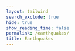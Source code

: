 ```yaml
---
layout: tailwind
search_exclude: true
hide: true
show_reading_time: false
permalink: /earthquakes/
title: Earthquakes
---
```


<html lang="en">
<head>
    <meta charset="UTF-8">
    <meta name="viewport" content="width=device-width, initial-scale=1.0">
    <title>Seismic Monitor Dashboard</title>
    <script src="https://cdn.tailwindcss.com"></script>
    <link rel="stylesheet" href="https://cdnjs.cloudflare.com/ajax/libs/leaflet/1.9.3/leaflet.css" />
    <script src="https://cdnjs.cloudflare.com/ajax/libs/leaflet/1.9.3/leaflet.js"></script>
    <style>
        #map {
            width: 100%;
            height: 100%;
            background-color: #1f2937;
            border-radius: 0.5rem;
        }
        .leaflet-container {
            background-color: #1f2937;
        }
        .map-marker {
            display: flex;
            align-items: center;
            justify-content: center;
            width: 2rem;
            height: 2rem;
            background: linear-gradient(to right, #3b82f6, #2563eb);
            color: white;
            border-radius: 50%;
            font-weight: bold;
            border: 2px solid white;
            box-shadow: 0 2px 4px rgba(0,0,0,0.3);
        }
        .earthquake-popup {
            background-color: rgba(17, 24, 39, 0.95);
            color: white;
            border: 1px solid #374151;
            border-radius: 0.375rem;
            padding: 0.5rem;
        }
        .magnitude-high { color: #ef4444; }
        .magnitude-medium { color: #f97316; }
        .magnitude-low { color: #3b82f6; }
        
        .incidents-table {
            width: 100%;
            border-collapse: separate;
            border-spacing: 0;
        }
        .incidents-table th,
        .incidents-table td {
            padding: 0.75rem 1rem;
            text-align: left;
        }
        .incidents-table th {
            background-color: rgba(17, 24, 39, 0.7);
            font-weight: 500;
            text-transform: uppercase;
            font-size: 0.75rem;
            letter-spacing: 0.05em;
        }
        .incidents-table tr {
            border-bottom: 1px solid rgba(55, 65, 81, 0.5);
        }
        .incidents-table tbody tr:hover {
            background-color: rgba(17, 24, 39, 0.5);
            cursor: pointer;
        }
        .pulse {
            animation: pulse 2s cubic-bezier(0.4, 0, 0.6, 1) infinite;
        }
        @keyframes pulse {
            0%, 100% { opacity: 1; }
            50% { opacity: 0.5; }
        }
        
        .help-overlay {
            position: fixed;
            top: 0;
            left: 0;
            right: 0;
            bottom: 0;
            background-color: rgba(0, 0, 0, 0.7);
            display: flex;
            justify-content: center;
            align-items: center;
            z-index: 1000;
        }
        .help-popup {
            background-color: #1f2937;
            border: 1px solid #374151;
            border-radius: 0.5rem;
            max-width: 600px;
            width: 90%;
            max-height: 90vh;
            overflow-y: auto;
            padding: 1.5rem;
            box-shadow: 0 10px 25px rgba(0, 0, 0, 0.5);
            position: relative;
        }
        .close-popup {
            position: absolute;
            top: 1rem;
            right: 1rem;
            background: none;
            border: none;
            color: #9ca3af;
            cursor: pointer;
            font-size: 1.5rem;
            line-height: 1;
        }
        .close-popup:hover { color: #f9fafb; }
        .help-feature {
            border-left: 2px solid #3b82f6;
            padding-left: 1rem;
            margin-bottom: 1rem;
        }
        .dashboard-title {
            background: linear-gradient(to right, #3b82f6, #2563eb);
            padding: 0.75rem 1.5rem;
            display: flex;
            justify-content: space-between;
            align-items: center;
        }
        .help-button {
            background-color: rgba(255, 255, 255, 0.1);
            border: 1px solid rgba(255, 255, 255, 0.2);
            color: white;
            padding: 0.375rem 0.75rem;
            border-radius: 0.375rem;
            font-size: 0.875rem;
            cursor: pointer;
            display: flex;
            align-items: center;
            transition: all 0.2s;
        }
        .help-button:hover {
            background-color: rgba(255, 255, 255, 0.2);
        }
        .loading {
            opacity: 0.5;
            pointer-events: none;
        }
        .prediction-form {
            background-color: #374151;
            border-radius: 0.5rem;
            padding: 1rem;
            margin-bottom: 1rem;
        }
        .prediction-result {
            background-color: #1f2937;
            border: 1px solid #3b82f6;
            border-radius: 0.5rem;
            padding: 1rem;
            margin-top: 1rem;
        }
    </style>
</head>
<body class="min-h-screen bg-gray-950 text-gray-200">
    <!-- Dashboard title bar -->
    <div class="dashboard-title">
        <div class="flex items-center">
            <svg xmlns="http://www.w3.org/2000/svg" class="h-6 w-6 mr-2" fill="none" viewBox="0 0 24 24" stroke="currentColor">
                <path stroke-linecap="round" stroke-linejoin="round" stroke-width="2" d="M13 10V3L4 14h7v7l9-11h-7z" />
            </svg>
            <h1 class="text-xl font-bold">Seismic Monitor Dashboard</h1>
        </div>
        <div class="flex space-x-2">
            <button id="prediction-button" class="help-button" type="button">
                <svg xmlns="http://www.w3.org/2000/svg" class="h-4 w-4 mr-1" fill="none" viewBox="0 0 24 24" stroke="currentColor">
                    <path stroke-linecap="round" stroke-linejoin="round" stroke-width="2" d="M9.663 17h4.673M12 3v1m6.364 1.636l-.707.707M21 12h-1M4 12H3m3.343-5.657l-.707-.707m2.828 9.9a5 5 0 117.072 0l-.548.547A3.374 3.374 0 0014 18.469V19a2 2 0 11-4 0v-.531c0-.895-.356-1.754-.988-2.386l-.548-.547z" />
                </svg>
                ML Predict
            </button>
            <button id="help-button" class="help-button" type="button">
                <svg xmlns="http://www.w3.org/2000/svg" class="h-4 w-4 mr-1" fill="none" viewBox="0 0 24 24" stroke="currentColor">
                    <path stroke-linecap="round" stroke-linejoin="round" stroke-width="2" d="M8.228 9c.549-1.165 2.03-2 3.772-2 2.21 0 4 1.343 4 3 0 1.4-1.278 2.575-3.006 2.907-.542.104-.994.54-.994 1.093m0 3h.01M21 12a9 9 0 11-18 0 9 9 0 0118 0z" />
                </svg>
                Help
            </button>
        </div>
    </div>

    <!-- Help overlay and popup -->
    <div id="help-overlay" class="help-overlay" style="display: none;">
        <div class="help-popup" style="color: #fff;">
            <button id="close-popup" class="close-popup" type="button" style="color: #fff;">&times;</button>
            <h2 class="text-xl font-bold mb-4" style="color: #fff;">Seismic Monitor Dashboard - API Integration</h2>
            <p class="mb-4" style="color: #fff;">This dashboard is now fully integrated with your Flask backend API. Here's what's available:</p>
            
            <div class="space-y-4">
                <div class="help-feature" style="color: #fff;">
                    <h3 class="text-lg font-medium mb-2" style="color: #fff;">Real-time Data</h3>
                    <p style="color: #fff;">Live earthquake data fetched from your Flask API at <code>/api/earthquake/resource</code></p>
                </div>
                
                <div class="help-feature" style="color: #fff;">
                    <h3 class="text-lg font-medium mb-2" style="color: #fff;">ML Predictions</h3>
                    <p style="color: #fff;">Click "ML Predict" to use your trained model for earthquake magnitude prediction using the <code>/api/earthquake/predict</code> endpoint.</p>
                </div>
                
                <div class="help-feature" style="color: #fff;">
                    <h3 class="text-lg font-medium mb-2" style="color: #fff;">Risk Factor Analysis</h3>
                    <p style="color: #fff;">Automatic calculation of seismic intensity, ground acceleration, and liquefaction potential using <code>/api/earthquake/calculate-risk-factors</code></p>
                </div>
                
                <div class="help-feature" style="color: #fff;">
                    <h3 class="text-lg font-medium mb-2" style="color: #fff;">Data Management</h3>
                    <ul class="list-disc ml-5 mt-2 space-y-1" style="color: #fff;">
                        <li>Create new earthquake records</li>
                        <li>Update existing records</li>
                        <li>Delete records</li>
                        <li>Restore data from backups</li>
                    </ul>
                </div>
            </div>
        </div>
    </div>

    <!-- Prediction Modal -->
    <div id="prediction-overlay" class="help-overlay" style="display: none;">
        <div class="help-popup" style="color: #fff; max-width: 500px;">
            <button id="close-prediction" class="close-popup" type="button" style="color: #fff;">&times;</button>
            <h2 class="text-xl font-bold mb-4" style="color: #fff;">Earthquake Magnitude Prediction</h2>
            
            <div class="prediction-form">
                <div class="grid grid-cols-2 gap-4">
                    <div>
                        <label class="block text-sm font-medium mb-1">Latitude</label>
                        <input type="number" id="pred-latitude" step="0.00001" class="w-full p-2 rounded bg-gray-800 border border-gray-600 text-white" placeholder="40.7128">
                    </div>
                    <div>
                        <label class="block text-sm font-medium mb-1">Longitude</label>
                        <input type="number" id="pred-longitude" step="0.00001" class="w-full p-2 rounded bg-gray-800 border border-gray-600 text-white" placeholder="-74.0060">
                    </div>
                    <div>
                        <label class="block text-sm font-medium mb-1">Depth (km)</label>
                        <input type="number" id="pred-depth" step="0.1" class="w-full p-2 rounded bg-gray-800 border border-gray-600 text-white" placeholder="10.5">
                    </div>
                    <div>
                        <label class="block text-sm font-medium mb-1">Time of Day (0-23)</label>
                        <input type="number" id="pred-time" min="0" max="23" class="w-full p-2 rounded bg-gray-800 border border-gray-600 text-white" placeholder="14">
                    </div>
                    <div>
                        <label class="block text-sm font-medium mb-1">Previous Magnitude</label>
                        <input type="number" id="pred-prev-mag" step="0.1" class="w-full p-2 rounded bg-gray-800 border border-gray-600 text-white" placeholder="3.5">
                    </div>
                    <div>
                        <label class="block text-sm font-medium mb-1">Distance to Fault (km)</label>
                        <input type="number" id="pred-distance" step="0.1" class="w-full p-2 rounded bg-gray-800 border border-gray-600 text-white" placeholder="5.2">
                    </div>
                </div>
                
                <button id="predict-btn" class="w-full mt-4 bg-blue-600 hover:bg-blue-700 text-white py-2 px-4 rounded transition-colors">
                    Predict Magnitude
                </button>
            </div>
            
            <div id="prediction-result" class="prediction-result" style="display: none;">
                <h3 class="font-bold mb-2">Prediction Results</h3>
                <div id="prediction-content"></div>
            </div>
        </div>
    </div>

    <!-- Dashboard content -->
    <div class="flex h-screen overflow-hidden">
        <!-- Left sidebar -->
        <div class="w-72 bg-gray-900/50 border-r border-gray-800 p-4 overflow-y-auto">
            <h2 class="text-lg font-medium mb-4">Analytics Overview</h2>
            <div class="mb-6">
                <div class="text-sm text-gray-400 mb-1">Total Seismic Events</div>
                <div class="text-4xl font-bold" id="total-incidents">--</div>
                <div class="mt-4">
                    <h3 class="text-sm text-gray-400 mb-2">Magnitude Categories</h3>
                    <div id="category-stats" class="space-y-3">
                        <div class="animate-pulse">
                            <div class="flex justify-between mb-1">
                                <span class="bg-gray-700 h-4 w-24 rounded"></span>
                                <span class="bg-gray-700 h-4 w-8 rounded"></span>
                            </div>
                            <div class="h-2 bg-gray-800 rounded-full overflow-hidden">
                                <div class="h-full bg-gray-700 rounded-full w-3/4"></div>
                            </div>
                        </div>
                    </div>
                </div>
            </div>
            
            <!-- Depth Analysis Widget -->
            <div class="mb-6">
                <h3 class="text-sm text-gray-400 mb-3">Depth Analysis</h3>
                <div class="bg-gray-900/70 rounded-lg p-3">
                    <div class="flex items-center justify-between mb-2">
                        <div class="text-sm">Average Depth</div>
                        <div id="avg-depth" class="font-medium">-- km</div>
                    </div>
                    <div class="flex items-center justify-between mb-2">
                        <div class="text-sm">Deepest Event</div>
                        <div id="max-depth" class="font-medium">-- km</div>
                    </div>
                    <div class="flex items-center justify-between">
                        <div class="text-sm">Shallowest Event</div>
                        <div id="min-depth" class="font-medium">-- km</div>
                    </div>
                </div>
            </div>
            
            <!-- Seismic Activity Gauge -->
            <div class="mb-6">
                <h3 class="text-sm text-gray-400 mb-3">Latest Event</h3>
                <div class="bg-gray-900/70 rounded-lg p-3">
                    <div class="flex items-center justify-center h-32">
                        <div class="text-center">
                            <div id="current-magnitude" class="text-3xl font-bold text-blue-400">--</div>
                            <div class="text-sm text-gray-400">Magnitude</div>
                        </div>
                    </div>
                </div>
            </div>
            
            <!-- API Status -->
            <div class="mb-6">
                <h3 class="text-sm text-gray-400 mb-3">API Status</h3>
                <div class="bg-gray-900/70 rounded-lg p-3">
                    <div class="flex items-center justify-between mb-2">
                        <div class="text-sm">Connection</div>
                        <div id="api-status" class="font-medium text-green-400">Connected</div>
                    </div>
                    <div class="flex items-center justify-between">
                        <div class="text-sm">Last Sync</div>
                        <div id="last-sync" class="font-medium">--</div>
                    </div>
                </div>
            </div>
        </div>
        
        <!-- Main content area with map -->
        <div class="flex-1 overflow-hidden flex flex-col">
            <div class="flex-1 p-4 overflow-hidden">
                <div class="bg-gray-900/50 rounded-lg overflow-hidden h-full relative border border-gray-800">
                    <div id="map" class="w-full h-full"></div>
                    <!-- Map controls -->
                    <div class="absolute top-4 right-4 flex space-x-2">
                        <button id="add-record-btn" class="bg-gray-200 bg-opacity-20 backdrop-blur-sm rounded-md px-3 py-1 text-sm text-gray-200 flex items-center hover:bg-opacity-30">
                            <svg xmlns="http://www.w3.org/2000/svg" class="h-4 w-4 mr-1" viewBox="0 0 20 20" fill="currentColor">
                                <path fill-rule="evenodd" d="M10 3a1 1 0 011 1v5h5a1 1 0 110 2h-5v5a1 1 0 11-2 0v-5H4a1 1 0 110-2h5V4a1 1 0 011-1z" clip-rule="evenodd" />
                            </svg>
                            Add Record
                        </button>
                        <button id="toggle-fault-lines" class="bg-gray-200 bg-opacity-20 backdrop-blur-sm rounded-md px-3 py-1 text-sm text-gray-200 flex items-center hover:bg-opacity-30">
                            <svg xmlns="http://www.w3.org/2000/svg" class="h-4 w-4 mr-1" viewBox="0 0 20 20" fill="currentColor">
                                <path fill-rule="evenodd" d="M12 2a1 1 0 01.967.744L14.146 7.2 17.5 9.134a1 1 0 010 1.732l-3.354 1.935-1.18 4.455a1 1 0 01-1.933 0L9.854 12.8 6.5 10.866a1 1 0 010-1.732l3.354-1.935 1.18-4.455A1 1 0 0112 2z" clip-rule="evenodd" />
                            </svg>
                            Fault Lines
                        </button>
                    </div>
                </div>
            </div>
            
            <!-- Bottom toolbar -->
            <div class="bg-black border-t border-gray-800 py-3 px-6 flex justify-between items-center">
                <div class="flex space-x-6">
                    <button id="risk-analysis-btn" class="flex items-center text-gray-400 hover:text-white">
                        <svg xmlns="http://www.w3.org/2000/svg" class="h-5 w-5 mr-2" viewBox="0 0 20 20" fill="currentColor">
                            <path d="M2 10a8 8 0 018-8v8h8a8 8 0 11-16 0z" />
                        </svg>
                        Risk Analysis
                    </button>
                    <button id="alerts-btn" class="flex items-center text-gray-400 hover:text-white">
                        <svg xmlns="http://www.w3.org/2000/svg" class="h-5 w-5 mr-2" viewBox="0 0 20 20" fill="currentColor">
                            <path d="M10 2L3 7v11c0 .55.45 1 1 1h12c.55 0 1-.45 1-1V7l-7-5z" />
                        </svg>
                        Alerts <span id="alert-count" class="ml-1 bg-red-500 text-white text-xs px-2 py-1 rounded-full">0</span>
                    </button>
                </div>
                <div class="flex items-center space-x-4">
                    <div class="text-sm text-gray-400">Last updated: <span id="last-updated">--</span></div>
                    <button class="bg-gradient-to-r from-blue-600 to-indigo-600 hover:from-blue-500 hover:to-indigo-500 text-white px-3 py-1 rounded flex items-center text-sm" id="refresh-data">
                        <svg xmlns="http://www.w3.org/2000/svg" class="h-4 w-4 mr-1" viewBox="0 0 20 20" fill="currentColor">
                            <path fill-rule="evenodd" d="M4 2a1 1 0 011 1v2.101a7.002 7.002 0 0111.601 2.566 1 1 0 11-1.885.666A5.002 5.002 0 005.999 7H9a1 1 0 010 2H4a1 1 0 01-1-1V3a1 1 0 011-1zm.008 9.057a1 1 0 011.276.61A5.002 5.002 0 0014.001 13H11a1 1 0 110-2h5a1 1 0 011 1v5a1 1 0 11-2 0v-2.101a7.002 7.002 0 01-11.601-2.566 1 1 0 01.61-1.276z" clip-rule="evenodd" />
                        </svg>
                        Refresh Data
                    </button>
                    <button id="export-btn" class="bg-gradient-to-r from-blue-600 to-indigo-600 hover:from-blue-500 hover:to-indigo-500 text-white px-3 py-1 rounded flex items-center text-sm">
                        <svg xmlns="http://www.w3.org/2000/svg" class="h-4 w-4 mr-1" viewBox="0 0 20 20" fill="currentColor">
                            <path fill-rule="evenodd" d="M3 17a1 1 0 011-1h12a1 1 0 110 2H4a1 1 0 01-1-1zm3.293-7.707a1 1 0 011.414 0L9 10.586V3a1 1 0 112 0v7.586l1.293-1.293a1 1 0 111.414 1.414l-3 3a1 1 0 01-1.414 0l-3-3a1 1 0 010-1.414z" clip-rule="evenodd" />
                        </svg>
                        Export Data
                    </button>
                </div>
            </div>
        </div>

        <!-- Hidden container for maintaining API data -->
        <div style="display: none;">
            <div id="incident-count">--</div>
            <div id="incidents-table-body"></div>
        </div>
    </div>

    <script>
        // Configuration
        const pythonURI = 'http://127.0.0.1:8505';
        const API_ENDPOINTS = {
            predict: `${pythonURI}/api/earthquake/predict`,
            records: `${pythonURI}/api/earthquake/records`,  // This is the main endpoint we should use
            record: `${pythonURI}/api/earthquake/record`,
            riskFactors: `${pythonURI}/api/earthquake/calculate-risk-factors`,
            restore: `${pythonURI}/api/earthquake/restore`
        };
        
        // Global variables
        let map;
        let earthquakeData = [];
        let markers = [];
        
        // Initialize the application
        document.addEventListener('DOMContentLoaded', function() {
            initializeMap();
            initializeEventListeners();
            loadEarthquakeData();
            
            // Set up auto-refresh
            setInterval(loadEarthquakeData, 30000); // Refresh every 30 seconds
        });
        
        // Initialize Leaflet map
        function initializeMap() {
            map = L.map('map').setView([40.7128, -74.0060], 8);
            
            L.tileLayer('https://{s}.tile.openstreetmap.org/{z}/{x}/{y}.png', {
                attribution: '© OpenStreetMap contributors'
            }).addTo(map);
        }
        
        // Initialize event listeners
        function initializeEventListeners() {
            // Help popup
            document.getElementById('help-button').addEventListener('click', () => {
                document.getElementById('help-overlay').style.display = 'flex';
            });
            document.getElementById('close-popup').addEventListener('click', () => {
                document.getElementById('help-overlay').style.display = 'none';
            });
            
            // Prediction popup
            document.getElementById('prediction-button').addEventListener('click', () => {
                document.getElementById('prediction-overlay').style.display = 'flex';
            });
            document.getElementById('close-prediction').addEventListener('click', () => {
                document.getElementById('prediction-overlay').style.display = 'none';
            });
            
            // Prediction form
            document.getElementById('predict-btn').addEventListener('click', handlePrediction);
            
            // Refresh data button
            document.getElementById('refresh-data').addEventListener('click', loadEarthquakeData);
            
            // Risk analysis button
            document.getElementById('risk-analysis-btn').addEventListener('click', calculateRiskFactors);
            
            // Export button
            document.getElementById('export-btn').addEventListener('click', exportData);

            // Add record button
            document.getElementById('add-record-btn').addEventListener('click', handleAddRecord);
        }
        
        // Load earthquake data from API
        async function loadEarthquakeData() {
            try {
                updateApiStatus('loading');
                
                const response = await fetch(API_ENDPOINTS.records);  // Use the records endpoint
                if (!response.ok) {
                    throw new Error(`HTTP error! status: ${response.status}`);
                }
                
                const data = await response.json();
                earthquakeData = Array.isArray(data) ? data : [data];
                
                updateDashboard();
                updateMap();
                updateApiStatus('connected');
                
                document.getElementById('last-updated').textContent = new Date().toLocaleTimeString();
                document.getElementById('last-sync').textContent = new Date().toLocaleTimeString();
                
            } catch (error) {
                console.error('Error loading earthquake data:', error);
                updateApiStatus('error');
            }
        }

        // Update dashboard with earthquake data
        function updateDashboard() {
            if (earthquakeData.length > 0) {
                // Update total incidents (keeping this for API data consistency)
                document.getElementById('total-incidents').textContent = earthquakeData.length;
                document.getElementById('incident-count').textContent = earthquakeData.length;

                // Calculate magnitude categories
                const categories = {
                    'Major (7.0+)': earthquakeData.filter(q => q.magnitude >= 7.0).length,
                    'Strong (5.0-6.9)': earthquakeData.filter(q => q.magnitude >= 5.0 && q.magnitude < 7.0).length,
                    'Light (<5.0)': earthquakeData.filter(q => q.magnitude < 5.0).length
                };

                // Update category stats
                const statsContainer = document.getElementById('category-stats');
                statsContainer.innerHTML = '';
                
                Object.entries(categories).forEach(([category, count]) => {
                    const percentage = (count / earthquakeData.length * 100) || 0;
                    const categoryEl = document.createElement('div');
                    categoryEl.innerHTML = `
                        <div class="flex justify-between mb-1">
                            <span class="text-sm">${category}</span>
                            <span class="text-sm">${count}</span>
                        </div>
                        <div class="h-2 bg-gray-800 rounded-full overflow-hidden">
                            <div class="h-full bg-blue-500 rounded-full" style="width: ${percentage}%"></div>
                        </div>
                    `;
                    statsContainer.appendChild(categoryEl);
                });

                // Update depth analysis
                const depths = earthquakeData.map(quake => quake.depth);
                document.getElementById('avg-depth').textContent = 
                    (depths.reduce((a, b) => a + b, 0) / depths.length).toFixed(1) + ' km';
                document.getElementById('max-depth').textContent = 
                    Math.max(...depths).toFixed(1) + ' km';
                document.getElementById('min-depth').textContent = 
                    Math.min(...depths).toFixed(1) + ' km';
                
                // Update current magnitude (latest event)
                document.getElementById('current-magnitude').textContent = 
                    earthquakeData[0].magnitude.toFixed(1);

                // Keep updating the hidden table body for API data consistency
                const tableBody = document.getElementById('incidents-table-body');
                tableBody.innerHTML = earthquakeData.map(quake => `
                    <tr>
                        <td class="${getMagnitudeClass(quake.magnitude)}">${quake.magnitude.toFixed(1)}</td>
                        <td>${quake.depth.toFixed(1)} km</td>
                        <td>${quake.latitude.toFixed(2)}, ${quake.longitude.toFixed(2)}</td>
                    </tr>
                `).join('');
            }
        }

        function getMagnitudeClass(magnitude) {
            if (magnitude >= 7.0) return 'magnitude-high';
            if (magnitude >= 5.0) return 'magnitude-medium';
            return 'magnitude-low';
        }

        function updateApiStatus(status) {
            const statusEl = document.getElementById('api-status');
            switch (status) {
                case 'loading':
                    statusEl.textContent = 'Loading...';
                    statusEl.className = 'font-medium text-yellow-400';
                    break;
                case 'connected':
                    statusEl.textContent = 'Connected';
                    statusEl.className = 'font-medium text-green-400';
                    break;
                case 'error':
                    statusEl.textContent = 'Error';
                    statusEl.className = 'font-medium text-red-400';
                    break;
            }
        }

        // Handle prediction form submission
        async function handlePrediction() {
            const predictionData = {
                latitude: parseFloat(document.getElementById('pred-latitude').value),
                longitude: parseFloat(document.getElementById('pred-longitude').value),
                depth: parseFloat(document.getElementById('pred-depth').value),
                time_of_day: parseInt(document.getElementById('pred-time').value),
                previous_magnitude: parseFloat(document.getElementById('pred-prev-mag').value),
                distance_to_fault: parseFloat(document.getElementById('pred-distance').value)
            };

            try {
                const response = await fetch(API_ENDPOINTS.predict, {
                    method: 'POST',
                    headers: {
                        'Content-Type': 'application/json',
                    },
                    body: JSON.stringify(predictionData)
                });

                if (!response.ok) {
                    throw new Error(`HTTP error! status: ${response.status}`);
                }

                const result = await response.json();
                
                // Show prediction result
                const predictionResult = document.getElementById('prediction-result');
                const predictionContent = document.getElementById('prediction-content');
                predictionContent.innerHTML = `
                    <p class="text-lg font-bold text-blue-400 mb-2">Predicted Magnitude: ${result.predicted_magnitude.toFixed(2)}</p>
                    <p class="text-sm text-gray-400">Confidence Score: ${(result.confidence_score * 100).toFixed(1)}%</p>
                `;
                predictionResult.style.display = 'block';

            } catch (error) {
                console.error('Error making prediction:', error);
                alert('Failed to make prediction. Please try again.');
            }
        }

        // Calculate risk factors
        async function calculateRiskFactors() {
            if (!earthquakeData.length) return;

            const latestEvent = earthquakeData[0];
            const riskData = {
                latitude: latestEvent.latitude,
                longitude: latestEvent.longitude,
                depth: latestEvent.depth,
                previous_magnitude: latestEvent.previous_magnitude,
                distance_to_fault: latestEvent.distance_to_fault
            };

            try {
                const response = await fetch(API_ENDPOINTS.riskFactors, {
                    method: 'POST',
                    headers: {
                        'Content-Type': 'application/json',
                    },
                    body: JSON.stringify(riskData)
                });

                if (!response.ok) {
                    throw new Error(`HTTP error! status: ${response.status}`);
                }

                const result = await response.json();
                
                alert(`Risk Analysis Results:\n
                    Seismic Intensity: ${result.seismic_intensity.toFixed(2)}\n
                    Ground Acceleration: ${result.ground_acceleration.toFixed(2)} g\n
                    Liquefaction Potential: ${(result.liquefaction_potential * 100).toFixed(1)}%`);

            } catch (error) {
                console.error('Error calculating risk factors:', error);
                alert('Failed to calculate risk factors. Please try again.');
            }
        }

        // Handle adding a new record
        async function handleAddRecord() {
            const newRecord = {
                latitude: parseFloat(prompt('Enter latitude:', '40.7128')),
                longitude: parseFloat(prompt('Enter longitude:', '-74.0060')),
                depth: parseFloat(prompt('Enter depth (km):', '10')),
                time_of_day: parseInt(prompt('Enter time of day (0-23):', '12')),
                previous_magnitude: parseFloat(prompt('Enter previous magnitude:', '0')),
                distance_to_fault: parseFloat(prompt('Enter distance to fault (km):', '5')),
                plate_boundary_type: prompt('Enter plate boundary type:', 'Transform'),
                soil_type: prompt('Enter soil type:', 'Clay'),
                magnitude: parseFloat(prompt('Enter magnitude:', '3.5'))
            };

            try {
                const response = await fetch(API_ENDPOINTS.record, {
                    method: 'POST',
                    headers: {
                        'Content-Type': 'application/json',
                    },
                    body: JSON.stringify(newRecord)
                });

                if (!response.ok) {
                    throw new Error(`HTTP error! status: ${response.status}`);
                }

                await loadEarthquakeData(); // Refresh the data
                alert('New earthquake record added successfully!');

            } catch (error) {
                console.error('Error adding new record:', error);
                alert('Failed to add new record. Please try again.');
            }
        }

        // Export data
        async function exportData() {
            try {
                const response = await fetch(API_ENDPOINTS.records);
                if (!response.ok) {
                    throw new Error(`HTTP error! status: ${response.status}`);
                }

                const data = await response.json();
                const dataStr = JSON.stringify(data, null, 2);
                const dataBlob = new Blob([dataStr], { type: 'application/json' });
                const url = window.URL.createObjectURL(dataBlob);
                const a = document.createElement('a');
                a.href = url;
                a.download = `earthquake_data_${new Date().toISOString().split('T')[0]}.json`;
                document.body.appendChild(a);
                a.click();
                window.URL.revokeObjectURL(url);
                document.body.removeChild(a);

            } catch (error) {
                console.error('Error exporting data:', error);
                alert('Failed to export data. Please try again.');
            }
        }

        // Update map with markers
        function updateMap() {
            // Clear existing markers
            markers.forEach(marker => marker.remove());
            markers = [];

            // Add new markers
            earthquakeData.forEach(quake => {
                const magnitude = parseFloat(quake.magnitude);
                const markerSize = Math.max(20, magnitude * 8);
                const markerColor = magnitude >= 7.0 ? 'red' : magnitude >= 5.0 ? 'orange' : 'blue';

                const marker = L.divIcon({
                    className: 'map-marker',
                    html: `<div style="width: ${markerSize}px; height: ${markerSize}px; background: ${markerColor}; display: flex; align-items: center; justify-content: center; border-radius: 50%; border: 2px solid white;">${magnitude.toFixed(1)}</div>`,
                    iconSize: [markerSize, markerSize]
                });

                const newMarker = L.marker([quake.latitude, quake.longitude], { icon: marker })
                    .bindPopup(`
                        <div class="earthquake-popup">
                            <h3 class="font-bold mb-2">Earthquake Details</h3>
                            <p>Magnitude: <span class="${getMagnitudeClass(magnitude)}">${magnitude.toFixed(1)}</span></p>
                            <p>Depth: ${quake.depth} km</p>
                            <p>Location: ${quake.latitude.toFixed(4)}, ${quake.longitude.toFixed(4)}</p>
                            <p>Time of Day: ${quake.time_of_day}:00</p>
                            <p>Soil Type: ${quake.soil_type}</p>
                            <p>Plate Boundary: ${quake.plate_boundary_type}</p>
                        </div>
                    `);

                newMarker.addTo(map);
                markers.push(newMarker);
            });

            // Update map view if there are earthquakes
            if (earthquakeData.length > 0) {
                const bounds = L.latLngBounds(earthquakeData.map(quake => [quake.latitude, quake.longitude]));
                map.fitBounds(bounds, { padding: [50, 50] });
            }
        }
    </script>
</body>
</html>